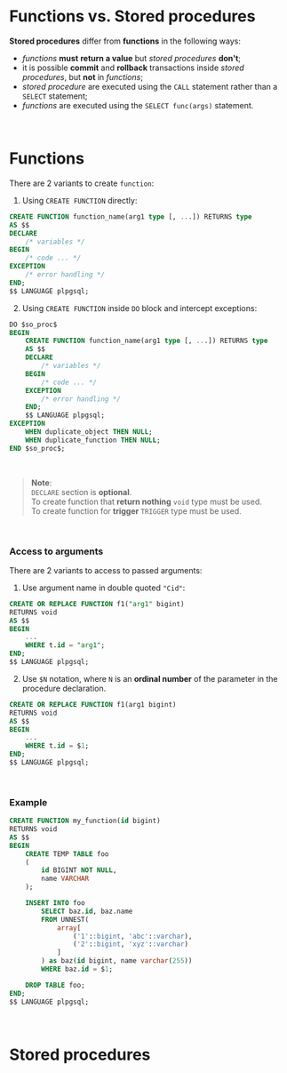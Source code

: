 # Functions vs. Stored procedures
**Stored procedures** differ from **functions** in the following ways:
- *functions* **must** **return a value** but *stored procedures* **don't**;
- it is possible **commit** and **rollback** transactions inside *stored procedures*, but **not** in *functions*;
- *stored procedure* are executed using the `CALL` statement rather than a `SELECT` statement;
- *functions* are executed using the `SELECT func(args)` statement.

<br>

# Functions
There are 2 variants to create `function`:
1. Using `CREATE FUNCTION` directly:
```sql
CREATE FUNCTION function_name(arg1 type [, ...]) RETURNS type
AS $$
DECLARE
    /* variables */
BEGIN
    /* code ... */
EXCEPTION
    /* error handling */
END;
$$ LANGUAGE plpgsql;
```
2. Using `CREATE FUNCTION` inside `DO` block and intercept exceptions:
```sql
DO $so_proc$ 
BEGIN
    CREATE FUNCTION function_name(arg1 type [, ...]) RETURNS type
    AS $$
    DECLARE
        /* variables */
    BEGIN
        /* code ... */
    EXCEPTION
        /* error handling */
    END;
    $$ LANGUAGE plpgsql;
EXCEPTION
    WHEN duplicate_object THEN NULL;
    WHEN duplicate_function THEN NULL;
END $so_proc$;
```

<br>

> **Note**:<br>
> `DECLARE` section is **optional**.<br>
> To create function that **return nothing** `void` type must be used.<br>
> To create function for **trigger** `TRIGGER` type must be used.<br>

<br>

### Access to arguments
There are 2 variants to access to passed arguments:
1. Use argument name in double quoted `"Cid"`:
```sql
CREATE OR REPLACE FUNCTION f1("arg1" bigint)
RETURNS void
AS $$
BEGIN
    ...
    WHERE t.id = "arg1";
END;
$$ LANGUAGE plpgsql;
```
2. Use `$N` notation, where `N` is an **ordinal number** of the parameter in the procedure declaration.
```sql
CREATE OR REPLACE FUNCTION f1(arg1 bigint)
RETURNS void
AS $$
BEGIN
    ...
    WHERE t.id = $1;
END;
$$ LANGUAGE plpgsql;
```

<br>

### Example
```sql
CREATE FUNCTION my_function(id bigint)
RETURNS void 
AS $$
BEGIN
    CREATE TEMP TABLE foo 
    (                                  
        id BIGINT NOT NULL, 
        name VARCHAR
    );

    INSERT INTO foo 
        SELECT baz.id, baz.name 
        FROM UNNEST(
            array[
                ('1'::bigint, 'abc'::varchar),
                ('2'::bigint, 'xyz'::varchar)
            ]
        ) as baz(id bigint, name varchar(255))
        WHERE baz.id = $1;

    DROP TABLE foo;
END;
$$ LANGUAGE plpgsql;
```

<br>

# Stored procedures
